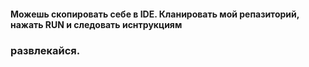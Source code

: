 #### Можешь скопировать себе в IDE. Кланировать мой репазиторий, нажать RUN и следовать иснтрукциям
 
### развлекайся. 
